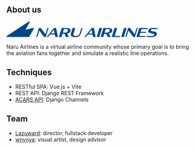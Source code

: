 ## About us
<img src="/logo.svg" width="400">

Naru Airlines is a virtual airline community
whose primary goal is to bring the aviation fans together and simulate a realistic line operations.

## Techniques
- RESTful SPA: Vue.js + Vite
- REST API: Django REST Framework
- [ACARS API](https://github.com/LazoYoung/Naru-ACARS/wiki/ACARS-Protocol): Django Channels

## Team
- [Lazuward](https://github.com/LazoYoung): director, fullstack developer
- [wnynya](https://github.com/wnynya): visual artist, design advisor
